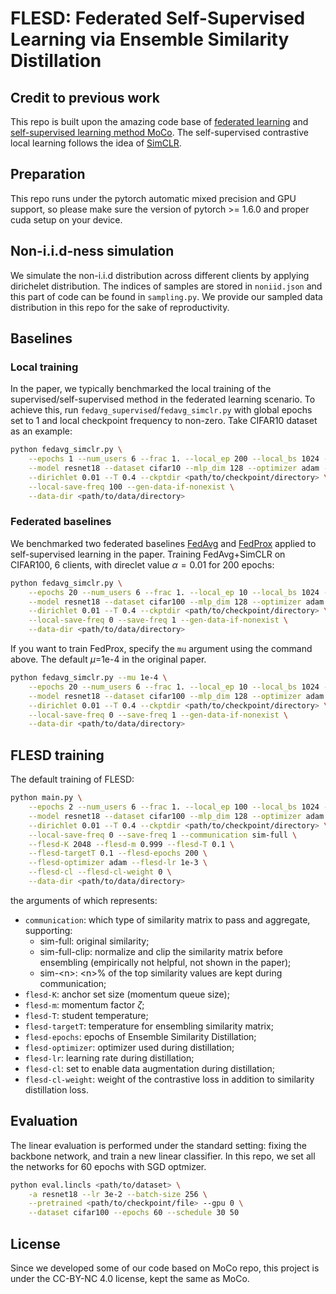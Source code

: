 # FLESD: Federated Self-Supervised Learning via Ensemble Similarity Distillation
## Credit to previous work
This repo is built upon the amazing code base of [federated learning](https://github.com/AshwinRJ/Federated-Learning) and [self-supervised learning method MoCo](https://github.com/facebookresearch/moco). The self-supervised contrastive local learning follows the idea of [SimCLR](https://arxiv.org/abs/2002.05709).

## Preparation
This repo runs under the pytorch automatic mixed precision and GPU support, so please make sure the version of pytorch >= 1.6.0 and proper cuda setup on your device. 

## Non-i.i.d-ness simulation
We simulate the non-i.i.d distribution across different clients by applying dirichelet distribution. The indices of samples are stored in `noniid.json` and this part of code can be found in `sampling.py`. We provide our sampled data distribution in this repo for the sake of reproductivity.

## Baselines
### Local training
In the paper, we typically benchmarked the local training of the supervised/self-supervised method in the federated learning scenario. To achieve this, run `fedavg_supervised`/`fedavg_simclr.py` with global epochs set to 1 and local checkpoint frequency to non-zero. Take CIFAR10 dataset as an example:
```sh
python fedavg_simclr.py \
    --epochs 1 --num_users 6 --frac 1. --local_ep 200 --local_bs 1024 --lr 1e-3 \
    --model resnet18 --dataset cifar10 --mlp_dim 128 --optimizer adam --verbose 1 \
    --dirichlet 0.01 --T 0.4 --ckptdir <path/to/checkpoint/directory> \
    --local-save-freq 100 --gen-data-if-nonexist \
    --data-dir <path/to/data/directory>
```
### Federated baselines
We benchmarked two federated baselines [FedAvg](https://arxiv.org/abs/1602.05629v2) and [FedProx](https://arxiv.org/abs/1812.06127) applied to self-supervised learning in the paper. Training FedAvg+SimCLR on CIFAR100, 6 clients, with direclet value  $\alpha=0.01$ for 200 epochs: 
```sh
python fedavg_simclr.py \
    --epochs 20 --num_users 6 --frac 1. --local_ep 10 --local_bs 1024 --lr 1e-3 \
    --model resnet18 --dataset cifar100 --mlp_dim 128 --optimizer adam --verbose 1 \
    --dirichlet 0.01 --T 0.4 --ckptdir <path/to/checkpoint/directory> \
    --local-save-freq 0 --save-freq 1 --gen-data-if-nonexist \
    --data-dir <path/to/data/directory>
```
If you want to train FedProx, specify the `mu` argument using the command above. The default $\mu$=1e-4 in the original paper.
```sh
python fedavg_simclr.py --mu 1e-4 \
    --epochs 20 --num_users 6 --frac 1. --local_ep 10 --local_bs 1024 --lr 1e-3 \
    --model resnet18 --dataset cifar100 --mlp_dim 128 --optimizer adam --verbose 1 \
    --dirichlet 0.01 --T 0.4 --ckptdir <path/to/checkpoint/directory> \
    --local-save-freq 0 --save-freq 1 --gen-data-if-nonexist \
    --data-dir <path/to/data/directory>
```
## FLESD training
The default training of FLESD:
```sh
python main.py \
    --epochs 2 --num_users 6 --frac 1. --local_ep 100 --local_bs 1024 --lr 1e-3 \
    --model resnet18 --dataset cifar100 --mlp_dim 128 --optimizer adam --verbose 1 \
    --dirichlet 0.01 --T 0.4 --ckptdir <path/to/checkpoint/directory> \
    --local-save-freq 0 --save-freq 1 --communication sim-full \
    --flesd-K 2048 --flesd-m 0.999 --flesd-T 0.1 \
    --flesd-targetT 0.1 --flesd-epochs 200 \
    --flesd-optimizer adam --flesd-lr 1e-3 \
    --flesd-cl --flesd-cl-weight 0 \
    --data-dir <path/to/data/directory>
```
the arguments of which represents:
- `communication`: which type of similarity matrix to pass and aggregate, supporting:
    - sim-full: original similarity;
    - sim-full-clip: normalize and clip the similarity matrix before ensembling (empirically not helpful, not shown in the paper);
    - sim-\<n\>: \<n\>% of the top similarity values are kept during communication;
- `flesd-K`: anchor set size (momentum queue size);
- `flesd-m`: momentum factor $\zeta$;
- `flesd-T`: student temperature;
- `flesd-targetT`: temperature for ensembling similarity matrix;
- `flesd-epochs`: epochs of Ensemble Similarity Distillation;
- `flesd-optimizer`: optimizer used during distillation;
- `flesd-lr`: learning rate during distillation;
- `flesd-cl`: set to enable data augmentation during distillation;
- `flesd-cl-weight`: weight of the contrastive loss in addition to similarity distillation loss.

## Evaluation
The linear evaluation is performed under the standard setting: fixing the backbone network, and train a new linear classifier. In this repo, we set all the networks for 60 epochs with SGD optmizer. 
```sh
python eval.lincls <path/to/dataset> \
    -a resnet18 --lr 3e-2 --batch-size 256 \
    --pretrained <path/to/checkpoint/file> --gpu 0 \
    --dataset cifar100 --epochs 60 --schedule 30 50
```
## License
Since we developed some of our code based on MoCo repo, this project is under the CC-BY-NC 4.0 license, kept the same as MoCo.
